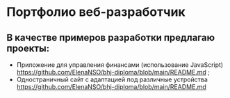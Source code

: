 # Портфолио веб-разработчик
## В качестве примеров разработки предлагаю проекты:
- Приложение для управления финансами (использование JavaScript) https://github.com/ElenaNSO/bhj-diploma/blob/main/README.md ;
- Одностраничный сайт с адаптацией под различные устройства https://github.com/ElenaNSO/bhj-diploma/blob/main/README.md
